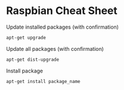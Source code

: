 # Raspbian Cheat Sheet

Update installed packages (with confirmation)
```sh
apt-get upgrade
```

Update all packages (with confirmation)
```sh
apt-get dist-upgrade
```

Install package
```sh
apt-get install package_name
```

